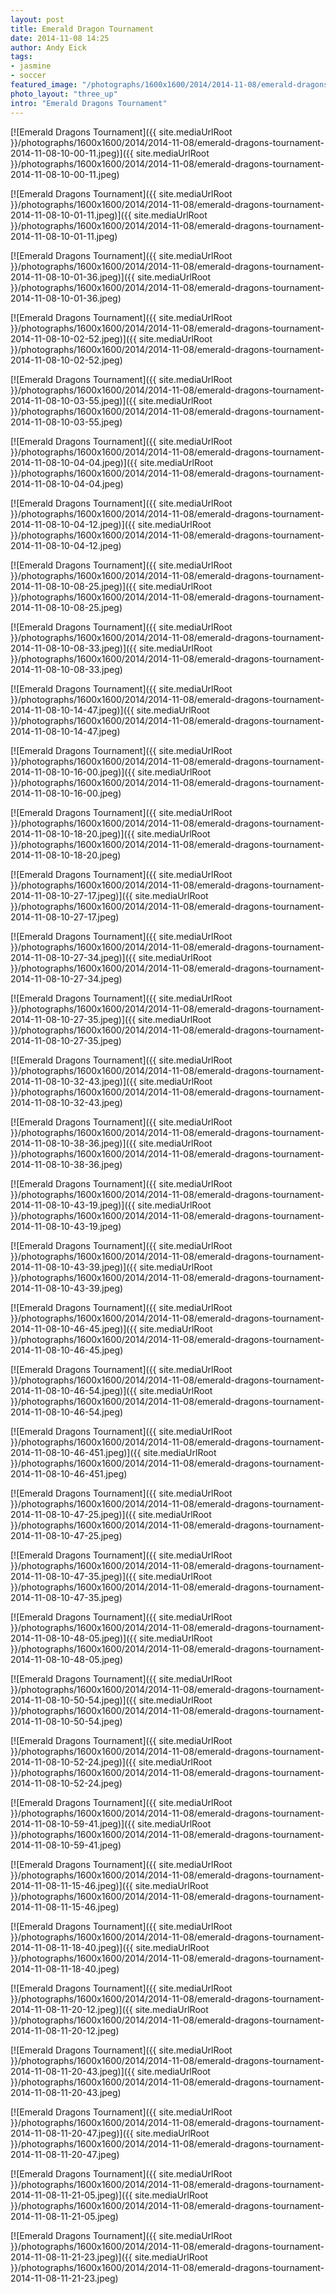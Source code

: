 ```yaml
---
layout: post
title: Emerald Dragon Tournament
date: 2014-11-08 14:25
author: Andy Eick
tags: 
- jasmine
- soccer
featured_image: "/photographs/1600x1600/2014/2014-11-08/emerald-dragons-tournament-2014-11-08-10-48-05.jpeg"
photo_layout: "three_up"
intro: "Emerald Dragons Tournament"
---
```

[![Emerald Dragons Tournament]({{ site.mediaUrlRoot }}/photographs/1600x1600/2014/2014-11-08/emerald-dragons-tournament-2014-11-08-10-00-11.jpeg)]({{ site.mediaUrlRoot }}/photographs/1600x1600/2014/2014-11-08/emerald-dragons-tournament-2014-11-08-10-00-11.jpeg)

[![Emerald Dragons Tournament]({{ site.mediaUrlRoot }}/photographs/1600x1600/2014/2014-11-08/emerald-dragons-tournament-2014-11-08-10-01-11.jpeg)]({{ site.mediaUrlRoot }}/photographs/1600x1600/2014/2014-11-08/emerald-dragons-tournament-2014-11-08-10-01-11.jpeg)

[![Emerald Dragons Tournament]({{ site.mediaUrlRoot }}/photographs/1600x1600/2014/2014-11-08/emerald-dragons-tournament-2014-11-08-10-01-36.jpeg)]({{ site.mediaUrlRoot }}/photographs/1600x1600/2014/2014-11-08/emerald-dragons-tournament-2014-11-08-10-01-36.jpeg)

[![Emerald Dragons Tournament]({{ site.mediaUrlRoot }}/photographs/1600x1600/2014/2014-11-08/emerald-dragons-tournament-2014-11-08-10-02-52.jpeg)]({{ site.mediaUrlRoot }}/photographs/1600x1600/2014/2014-11-08/emerald-dragons-tournament-2014-11-08-10-02-52.jpeg)

[![Emerald Dragons Tournament]({{ site.mediaUrlRoot }}/photographs/1600x1600/2014/2014-11-08/emerald-dragons-tournament-2014-11-08-10-03-55.jpeg)]({{ site.mediaUrlRoot }}/photographs/1600x1600/2014/2014-11-08/emerald-dragons-tournament-2014-11-08-10-03-55.jpeg)

[![Emerald Dragons Tournament]({{ site.mediaUrlRoot }}/photographs/1600x1600/2014/2014-11-08/emerald-dragons-tournament-2014-11-08-10-04-04.jpeg)]({{ site.mediaUrlRoot }}/photographs/1600x1600/2014/2014-11-08/emerald-dragons-tournament-2014-11-08-10-04-04.jpeg)

[![Emerald Dragons Tournament]({{ site.mediaUrlRoot }}/photographs/1600x1600/2014/2014-11-08/emerald-dragons-tournament-2014-11-08-10-04-12.jpeg)]({{ site.mediaUrlRoot }}/photographs/1600x1600/2014/2014-11-08/emerald-dragons-tournament-2014-11-08-10-04-12.jpeg)

[![Emerald Dragons Tournament]({{ site.mediaUrlRoot }}/photographs/1600x1600/2014/2014-11-08/emerald-dragons-tournament-2014-11-08-10-08-25.jpeg)]({{ site.mediaUrlRoot }}/photographs/1600x1600/2014/2014-11-08/emerald-dragons-tournament-2014-11-08-10-08-25.jpeg)

[![Emerald Dragons Tournament]({{ site.mediaUrlRoot }}/photographs/1600x1600/2014/2014-11-08/emerald-dragons-tournament-2014-11-08-10-08-33.jpeg)]({{ site.mediaUrlRoot }}/photographs/1600x1600/2014/2014-11-08/emerald-dragons-tournament-2014-11-08-10-08-33.jpeg)

[![Emerald Dragons Tournament]({{ site.mediaUrlRoot }}/photographs/1600x1600/2014/2014-11-08/emerald-dragons-tournament-2014-11-08-10-14-47.jpeg)]({{ site.mediaUrlRoot }}/photographs/1600x1600/2014/2014-11-08/emerald-dragons-tournament-2014-11-08-10-14-47.jpeg)

[![Emerald Dragons Tournament]({{ site.mediaUrlRoot }}/photographs/1600x1600/2014/2014-11-08/emerald-dragons-tournament-2014-11-08-10-16-00.jpeg)]({{ site.mediaUrlRoot }}/photographs/1600x1600/2014/2014-11-08/emerald-dragons-tournament-2014-11-08-10-16-00.jpeg)

[![Emerald Dragons Tournament]({{ site.mediaUrlRoot }}/photographs/1600x1600/2014/2014-11-08/emerald-dragons-tournament-2014-11-08-10-18-20.jpeg)]({{ site.mediaUrlRoot }}/photographs/1600x1600/2014/2014-11-08/emerald-dragons-tournament-2014-11-08-10-18-20.jpeg)

[![Emerald Dragons Tournament]({{ site.mediaUrlRoot }}/photographs/1600x1600/2014/2014-11-08/emerald-dragons-tournament-2014-11-08-10-27-17.jpeg)]({{ site.mediaUrlRoot }}/photographs/1600x1600/2014/2014-11-08/emerald-dragons-tournament-2014-11-08-10-27-17.jpeg)

[![Emerald Dragons Tournament]({{ site.mediaUrlRoot }}/photographs/1600x1600/2014/2014-11-08/emerald-dragons-tournament-2014-11-08-10-27-34.jpeg)]({{ site.mediaUrlRoot }}/photographs/1600x1600/2014/2014-11-08/emerald-dragons-tournament-2014-11-08-10-27-34.jpeg)

[![Emerald Dragons Tournament]({{ site.mediaUrlRoot }}/photographs/1600x1600/2014/2014-11-08/emerald-dragons-tournament-2014-11-08-10-27-35.jpeg)]({{ site.mediaUrlRoot }}/photographs/1600x1600/2014/2014-11-08/emerald-dragons-tournament-2014-11-08-10-27-35.jpeg)

[![Emerald Dragons Tournament]({{ site.mediaUrlRoot }}/photographs/1600x1600/2014/2014-11-08/emerald-dragons-tournament-2014-11-08-10-32-43.jpeg)]({{ site.mediaUrlRoot }}/photographs/1600x1600/2014/2014-11-08/emerald-dragons-tournament-2014-11-08-10-32-43.jpeg)

[![Emerald Dragons Tournament]({{ site.mediaUrlRoot }}/photographs/1600x1600/2014/2014-11-08/emerald-dragons-tournament-2014-11-08-10-38-36.jpeg)]({{ site.mediaUrlRoot }}/photographs/1600x1600/2014/2014-11-08/emerald-dragons-tournament-2014-11-08-10-38-36.jpeg)

[![Emerald Dragons Tournament]({{ site.mediaUrlRoot }}/photographs/1600x1600/2014/2014-11-08/emerald-dragons-tournament-2014-11-08-10-43-19.jpeg)]({{ site.mediaUrlRoot }}/photographs/1600x1600/2014/2014-11-08/emerald-dragons-tournament-2014-11-08-10-43-19.jpeg)

[![Emerald Dragons Tournament]({{ site.mediaUrlRoot }}/photographs/1600x1600/2014/2014-11-08/emerald-dragons-tournament-2014-11-08-10-43-39.jpeg)]({{ site.mediaUrlRoot }}/photographs/1600x1600/2014/2014-11-08/emerald-dragons-tournament-2014-11-08-10-43-39.jpeg)

[![Emerald Dragons Tournament]({{ site.mediaUrlRoot }}/photographs/1600x1600/2014/2014-11-08/emerald-dragons-tournament-2014-11-08-10-46-45.jpeg)]({{ site.mediaUrlRoot }}/photographs/1600x1600/2014/2014-11-08/emerald-dragons-tournament-2014-11-08-10-46-45.jpeg)

[![Emerald Dragons Tournament]({{ site.mediaUrlRoot }}/photographs/1600x1600/2014/2014-11-08/emerald-dragons-tournament-2014-11-08-10-46-54.jpeg)]({{ site.mediaUrlRoot }}/photographs/1600x1600/2014/2014-11-08/emerald-dragons-tournament-2014-11-08-10-46-54.jpeg)

[![Emerald Dragons Tournament]({{ site.mediaUrlRoot }}/photographs/1600x1600/2014/2014-11-08/emerald-dragons-tournament-2014-11-08-10-46-451.jpeg)]({{ site.mediaUrlRoot }}/photographs/1600x1600/2014/2014-11-08/emerald-dragons-tournament-2014-11-08-10-46-451.jpeg)

[![Emerald Dragons Tournament]({{ site.mediaUrlRoot }}/photographs/1600x1600/2014/2014-11-08/emerald-dragons-tournament-2014-11-08-10-47-25.jpeg)]({{ site.mediaUrlRoot }}/photographs/1600x1600/2014/2014-11-08/emerald-dragons-tournament-2014-11-08-10-47-25.jpeg)

[![Emerald Dragons Tournament]({{ site.mediaUrlRoot }}/photographs/1600x1600/2014/2014-11-08/emerald-dragons-tournament-2014-11-08-10-47-35.jpeg)]({{ site.mediaUrlRoot }}/photographs/1600x1600/2014/2014-11-08/emerald-dragons-tournament-2014-11-08-10-47-35.jpeg)

[![Emerald Dragons Tournament]({{ site.mediaUrlRoot }}/photographs/1600x1600/2014/2014-11-08/emerald-dragons-tournament-2014-11-08-10-48-05.jpeg)]({{ site.mediaUrlRoot }}/photographs/1600x1600/2014/2014-11-08/emerald-dragons-tournament-2014-11-08-10-48-05.jpeg)

[![Emerald Dragons Tournament]({{ site.mediaUrlRoot }}/photographs/1600x1600/2014/2014-11-08/emerald-dragons-tournament-2014-11-08-10-50-54.jpeg)]({{ site.mediaUrlRoot }}/photographs/1600x1600/2014/2014-11-08/emerald-dragons-tournament-2014-11-08-10-50-54.jpeg)

[![Emerald Dragons Tournament]({{ site.mediaUrlRoot }}/photographs/1600x1600/2014/2014-11-08/emerald-dragons-tournament-2014-11-08-10-52-24.jpeg)]({{ site.mediaUrlRoot }}/photographs/1600x1600/2014/2014-11-08/emerald-dragons-tournament-2014-11-08-10-52-24.jpeg)

[![Emerald Dragons Tournament]({{ site.mediaUrlRoot }}/photographs/1600x1600/2014/2014-11-08/emerald-dragons-tournament-2014-11-08-10-59-41.jpeg)]({{ site.mediaUrlRoot }}/photographs/1600x1600/2014/2014-11-08/emerald-dragons-tournament-2014-11-08-10-59-41.jpeg)

[![Emerald Dragons Tournament]({{ site.mediaUrlRoot }}/photographs/1600x1600/2014/2014-11-08/emerald-dragons-tournament-2014-11-08-11-15-46.jpeg)]({{ site.mediaUrlRoot }}/photographs/1600x1600/2014/2014-11-08/emerald-dragons-tournament-2014-11-08-11-15-46.jpeg)

[![Emerald Dragons Tournament]({{ site.mediaUrlRoot }}/photographs/1600x1600/2014/2014-11-08/emerald-dragons-tournament-2014-11-08-11-18-40.jpeg)]({{ site.mediaUrlRoot }}/photographs/1600x1600/2014/2014-11-08/emerald-dragons-tournament-2014-11-08-11-18-40.jpeg)

[![Emerald Dragons Tournament]({{ site.mediaUrlRoot }}/photographs/1600x1600/2014/2014-11-08/emerald-dragons-tournament-2014-11-08-11-20-12.jpeg)]({{ site.mediaUrlRoot }}/photographs/1600x1600/2014/2014-11-08/emerald-dragons-tournament-2014-11-08-11-20-12.jpeg)

[![Emerald Dragons Tournament]({{ site.mediaUrlRoot }}/photographs/1600x1600/2014/2014-11-08/emerald-dragons-tournament-2014-11-08-11-20-43.jpeg)]({{ site.mediaUrlRoot }}/photographs/1600x1600/2014/2014-11-08/emerald-dragons-tournament-2014-11-08-11-20-43.jpeg)

[![Emerald Dragons Tournament]({{ site.mediaUrlRoot }}/photographs/1600x1600/2014/2014-11-08/emerald-dragons-tournament-2014-11-08-11-20-47.jpeg)]({{ site.mediaUrlRoot }}/photographs/1600x1600/2014/2014-11-08/emerald-dragons-tournament-2014-11-08-11-20-47.jpeg)

[![Emerald Dragons Tournament]({{ site.mediaUrlRoot }}/photographs/1600x1600/2014/2014-11-08/emerald-dragons-tournament-2014-11-08-11-21-05.jpeg)]({{ site.mediaUrlRoot }}/photographs/1600x1600/2014/2014-11-08/emerald-dragons-tournament-2014-11-08-11-21-05.jpeg)

[![Emerald Dragons Tournament]({{ site.mediaUrlRoot }}/photographs/1600x1600/2014/2014-11-08/emerald-dragons-tournament-2014-11-08-11-21-23.jpeg)]({{ site.mediaUrlRoot }}/photographs/1600x1600/2014/2014-11-08/emerald-dragons-tournament-2014-11-08-11-21-23.jpeg)
